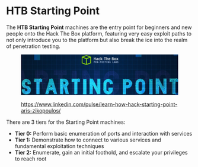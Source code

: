 # HTB Starting Point

The **HTB Starting Point** machines are the entry point for beginners and new people onto the Hack The Box platform, featuring very easy exploit paths to not only introduce you to the platform but also break the ice into the realm of penetration testing.

<figure><img src="../../.gitbook/assets/image (44) (1) (1) (1).png" alt=""><figcaption><p><a href="https://www.linkedin.com/pulse/learn-how-hack-starting-point-aris-zikopoulos/">https://www.linkedin.com/pulse/learn-how-hack-starting-point-aris-zikopoulos/</a></p></figcaption></figure>

There are 3 tiers for the Starting Point machines:

* **Tier 0:** Perform basic enumeration of ports and interaction with services
* **Tier 1:** Demonstrate how to connect to various services and fundamental exploitation techniques
* **Tier 2:** Enumerate, gain an initial foothold, and escalate your privileges to reach root
